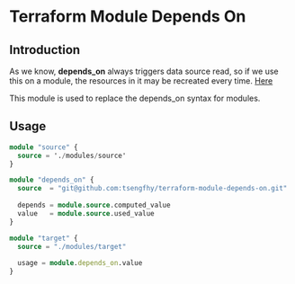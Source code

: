# Terraform Module Depends On

## Introduction

As we know, **depends_on** always triggers data source read, so if we use this on a module, the resources in it may be recreated every time.
[Here](https://github.com/hashicorp/terraform/issues/11806)

This module is used to replace the depends_on syntax for modules.

## Usage

```terraform
module "source" {
  source = './modules/source'
}

module "depends_on" {
  source  = "git@github.com:tsengfhy/terraform-module-depends-on.git"
  
  depends = module.source.computed_value
  value   = module.source.used_value
}

module "target" {
  source = "./modules/target"
  
  usage = module.depends_on.value
}
```
